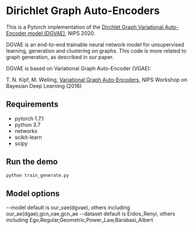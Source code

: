 Dirichlet Graph Auto-Encoders
============

This is a Pytorch implementation of the [Dirchlet Graph Variational Auto-Encoder model (DGVAE)](https://arxiv.org/abs/2010.04408), NIPS 2020.


DGVAE is an end-to-end trainable neural network model for unsupervised learning, generation and clustering on graphs. This code is more related to graph generation, as described in our paper. 


DGVAE is based on Variational Graph Auto-Encoder (VGAE):

T. N. Kipf, M. Welling, [Variational Graph Auto-Encoders](https://arxiv.org/abs/1611.07308), NIPS Workshop on Bayesian Deep Learning (2016)

## Requirements
* pytorch 1.7.1
* python 3.7
* networkx
* scikit-learn
* scipy

## Run the demo

```bash
python train_generate.py
```

## Model options

--model       default is our_vae(dgvae), others including our_ae(dgae),gcn_vae,gcn_ae
--dataset     default is Erdos_Renyi, others including Ego,Regular,Geometric,Power_Law,Barabasi_Albert
